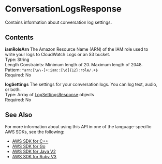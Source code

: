 # ConversationLogsResponse<a name="API_ConversationLogsResponse"></a>

Contains information about conversation log settings\.

## Contents<a name="API_ConversationLogsResponse_Contents"></a>

 **iamRoleArn**   <a name="lex-Type-ConversationLogsResponse-iamRoleArn"></a>
The Amazon Resource Name \(ARN\) of the IAM role used to write your logs to CloudWatch Logs or an S3 bucket\.  
Type: String  
Length Constraints: Minimum length of 20\. Maximum length of 2048\.  
Pattern: `^arn:[\w\-]+:iam::[\d]{12}:role/.+$`   
Required: No

 **logSettings**   <a name="lex-Type-ConversationLogsResponse-logSettings"></a>
The settings for your conversation logs\. You can log text, audio, or both\.  
Type: Array of [LogSettingsResponse](API_LogSettingsResponse.md) objects  
Required: No

## See Also<a name="API_ConversationLogsResponse_SeeAlso"></a>

For more information about using this API in one of the language\-specific AWS SDKs, see the following:
+  [AWS SDK for C\+\+](https://docs.aws.amazon.com/goto/SdkForCpp/lex-models-2017-04-19/ConversationLogsResponse) 
+  [AWS SDK for Go](https://docs.aws.amazon.com/goto/SdkForGoV1/lex-models-2017-04-19/ConversationLogsResponse) 
+  [AWS SDK for Java V2](https://docs.aws.amazon.com/goto/SdkForJavaV2/lex-models-2017-04-19/ConversationLogsResponse) 
+  [AWS SDK for Ruby V3](https://docs.aws.amazon.com/goto/SdkForRubyV3/lex-models-2017-04-19/ConversationLogsResponse) 